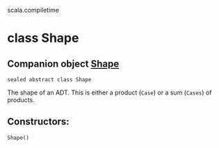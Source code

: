scala.compiletime
# class Shape

## Companion object <a href="./Shape$.md">Shape</a>

<pre><code class="language-scala" >sealed abstract class Shape</pre></code>
The shape of an ADT.
This is either a product (`Case`) or a sum (`Cases`) of products.

## Constructors:
<pre><code class="language-scala" >Shape()</pre></code>

